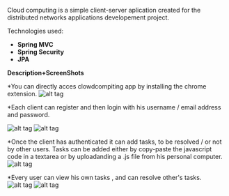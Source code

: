 Cloud computing is a simple client-server aplication created for the distributed networks applications developement project.

Technologies used:
*    **Spring MVC**
*    **Spring Security** 
*    **JPA**

**Description+ScreenShots**

*You can directly acces clowdcompiting app by installing the chrome extension.
![alt tag](https://i.imgsafe.org/e880958a9c.png)

*Each client can register and then login with his username / email address and password.

![alt tag](http://s31.postimg.org/hiluo513v/signup.png)
![alt tag](https://i.imgsafe.org/e85f8d3af7.png)

*Once the client has authenticated it can add tasks, to be resolved / or not by other users. Tasks can be added either by copy-paste the javascript code in a textarea or by uploadanding a  .js file from his personal computer.
![alt tag](https://i.imgsafe.org/e8664db50f.png)

*Every user can view his own tasks , and can resolve other's tasks.
![alt tag](https://i.imgsafe.org/e880958a9c.png)
![alt tag](https://i.imgsafe.org/e880958a9c.png)





